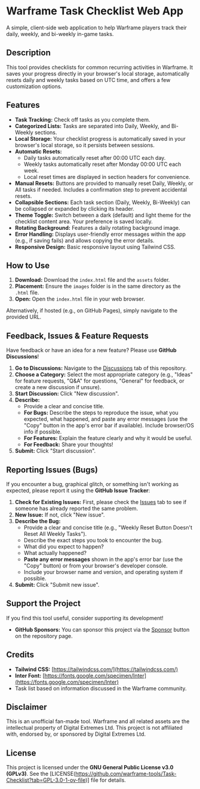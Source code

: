 # Warframe Task Checklist Web App

A simple, client-side web application to help Warframe players track their daily, weekly, and bi-weekly in-game tasks.

## Description

This tool provides checklists for common recurring activities in Warframe. It saves your progress directly in your browser's local storage, automatically resets daily and weekly tasks based on UTC time, and offers a few customization options.

## Features

* **Task Tracking:** Check off tasks as you complete them.
* **Categorized Lists:** Tasks are separated into Daily, Weekly, and Bi-Weekly sections.
* **Local Storage:** Your checklist progress is automatically saved in your browser's local storage, so it persists between sessions.
* **Automatic Resets:**
    * Daily tasks automatically reset after 00:00 UTC each day.
    * Weekly tasks automatically reset after Monday 00:00 UTC each week.
    * Local reset times are displayed in section headers for convenience.
* **Manual Resets:** Buttons are provided to manually reset Daily, Weekly, or All tasks if needed. Includes a confirmation step to prevent accidental resets.
* **Collapsible Sections:** Each task section (Daily, Weekly, Bi-Weekly) can be collapsed or expanded by clicking its header.
* **Theme Toggle:** Switch between a dark (default) and light theme for the checklist content area. Your preference is saved locally.
* **Rotating Background:** Features a daily rotating background image.
* **Error Handling:** Displays user-friendly error messages within the app (e.g., if saving fails) and allows copying the error details.
* **Responsive Design:** Basic responsive layout using Tailwind CSS.

## How to Use

1.  **Download:** Download the `index.html` file and the `assets` folder.
2.  **Placement:** Ensure the `images` folder is in the same directory as the `.html` file.
3.  **Open:** Open the `index.html` file in your web browser.

Alternatively, if hosted (e.g., on GitHub Pages), simply navigate to the provided URL.

## Feedback, Issues & Feature Requests

Have feedback or have an idea for a new feature? Please use **GitHub Discussions**!

1.  **Go to Discussions:** Navigate to the [Discussions](https://github.com/warframe-tools/Task-Checklist/discussions) tab of this repository.
2.  **Choose a Category:** Select the most appropriate category (e.g., "Ideas" for feature requests, "Q&A" for questions, "General" for feedback, or create a new discussion if unsure).
3.  **Start Discussion:** Click "New discussion".
4.  **Describe:**
    * Provide a clear and concise title.
    * **For Bugs:** Describe the steps to reproduce the issue, what you expected, what happened, and paste any error messages (use the "Copy" button in the app's error bar if available). Include browser/OS info if possible.
    * **For Features:** Explain the feature clearly and why it would be useful.
    * **For Feedback:** Share your thoughts!
5.  **Submit:** Click "Start discussion".

## Reporting Issues (Bugs)

If you encounter a bug, graphical glitch, or something isn't working as expected, please report it using the **GitHub Issue Tracker**:

1.  **Check for Existing Issues:** First, please check the [Issues](https://github.com/warframe-tools/Task-Checklist/issues) tab to see if someone has already reported the same problem.
2.  **New Issue:** If not, click "New issue".
3.  **Describe the Bug:**
    * Provide a clear and concise title (e.g., "Weekly Reset Button Doesn't Reset All Weekly Tasks").
    * Describe the exact steps you took to encounter the bug.
    * What did you expect to happen?
    * What actually happened?
    * **Paste any error messages** shown in the app's error bar (use the "Copy" button) or from your browser's developer console.
    * Include your browser name and version, and operating system if possible.
4.  **Submit:** Click "Submit new issue".

## Support the Project

If you find this tool useful, consider supporting its development!

* **GitHub Sponsors:** You can sponsor this project via the [Sponsor](https://github.com/sponsors/warframe-tools) button on the repository page.

## Credits

* **Tailwind CSS:** [https://tailwindcss.com/](https://tailwindcss.com/)
* **Inter Font:** [https://fonts.google.com/specimen/Inter](https://fonts.google.com/specimen/Inter)
* Task list based on information discussed in the Warframe community.

## Disclaimer

This is an unofficial fan-made tool. Warframe and all related assets are the intellectual property of Digital Extremes Ltd. This project is not affiliated with, endorsed by, or sponsored by Digital Extremes Ltd.

## License

This project is licensed under the **GNU General Public License v3.0 (GPLv3)**. See the [LICENSE(https://github.com/warframe-tools/Task-Checklist?tab=GPL-3.0-1-ov-file)] file for details.